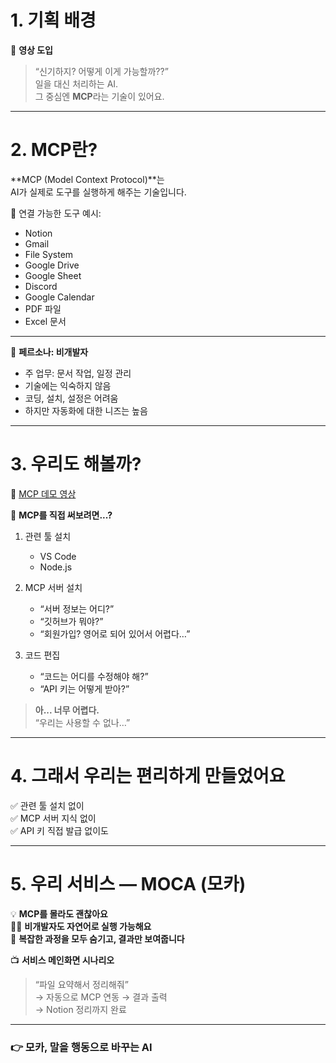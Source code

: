 # 1. 기획 배경

🎥 **영상 도입**  
> “신기하지? 어떻게 이게 가능할까??”  
일을 대신 처리하는 AI.  
그 중심엔 **MCP**라는 기술이 있어요.

---

# 2. MCP란?

**MCP (Model Context Protocol)**는  
AI가 실제로 도구를 실행하게 해주는 기술입니다.

🔧 연결 가능한 도구 예시:
- Notion  
- Gmail  
- File System  
- Google Drive  
- Google Sheet  
- Discord  
- Google Calendar  
- PDF 파일  
- Excel 문서

---

👤 **페르소나: 비개발자**  
- 주 업무: 문서 작업, 일정 관리  
- 기술에는 익숙하지 않음  
- 코딩, 설치, 설정은 어려움  
- 하지만 자동화에 대한 니즈는 높음

---

# 3. 우리도 해볼까?

🎥 [MCP 데모 영상](https://www.youtube.com/watch?v=fkqXQOjj8cA)

🤯 **MCP를 직접 써보려면...?**

1. 관련 툴 설치  
   - VS Code  
   - Node.js  

2. MCP 서버 설치  
   - “서버 정보는 어디?”  
   - “깃허브가 뭐야?”  
   - “회원가입? 영어로 되어 있어서 어렵다…”

3. 코드 편집  
   - “코드는 어디를 수정해야 해?”  
   - “API 키는 어떻게 받아?”  

> **아... 너무 어렵다.**  
> “우리는 사용할 수 없나…”

---

# 4. **그래서 우리는 편리하게 만들었어요**

✅ 관련 툴 설치 없이  
✅ MCP 서버 지식 없이  
✅ API 키 직접 발급 없이도

---

# 5. 우리 서비스 — **MOCA (모카)**

💡 **MCP를 몰라도 괜찮아요**  
👩‍💻 **비개발자도 자연어로 실행 가능해요**  
🎯 **복잡한 과정을 모두 숨기고, 결과만 보여줍니다**

📺 **서비스 메인화면 시나리오**  
> “파일 요약해서 정리해줘”  
→ 자동으로 MCP 연동 → 결과 출력  
→ Notion 정리까지 완료

---

### 👉 **모카, 말을 행동으로 바꾸는 AI**  
